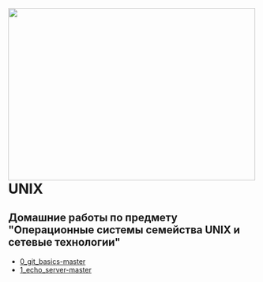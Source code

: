 
<img src=https://kartinki-dlya-srisovki.ru/wp-content/uploads/2018/06/kartinki-dlya-srisovki-pikachu-3.jpg width="500" height="350" align="left"/>

# UNIX
## Домашние работы по предмету "Операционные системы семейства UNIX и сетевые технологии"

* [0_git_basics-master](https://github.com/Veroniqques/UNIX/tree/main/0_git_basics-master)
* [1_echo_server-master](https://github.com/Veroniqques/UNIX/tree/main/1_echo_server-master)
